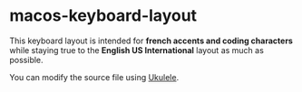 # macos-keyboard-layout

This keyboard layout is intended for **french accents and coding characters** while staying true to the **English US International** layout as much as possible.

You can modify the source file using [Ukulele](https://scripts.sil.org/cms/scripts/page.php?site_id=nrsi&id=ukelele).
